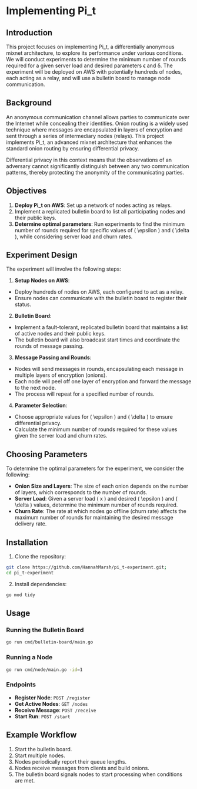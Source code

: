 Implementing Pi\_t
================

## Introduction

This project focuses on implementing Pi_t, a differentially anonymous mixnet architecture, to explore its performance under 
various conditions. We will conduct experiments to determine the minimum number of rounds required for a given server load 
and desired parameters ϵ and δ. The experiment will be deployed on AWS with potentially hundreds of nodes, each acting as 
a relay, and will use a bulletin board to manage node communication.

## Background

An anonymous communication channel allows parties to communicate over the Internet while concealing their identities. 
Onion routing is a widely used technique where messages are encapsulated in layers of encryption and sent through a series 
of intermediary nodes (relays). This project implements Pi_t, an advanced mixnet architecture that enhances the standard 
onion routing by ensuring differential privacy.

Differential privacy in this context means that the observations of an adversary cannot significantly distinguish between 
any two communication patterns, thereby protecting the anonymity of the communicating parties.

## Objectives

1. **Deploy Pi_t on AWS**: Set up a network of nodes acting as relays.
2. Implement a replicated bulletin board to list all participating nodes and their public keys.
3. **Determine optimal parameters**: Run experiments to find the minimum number of rounds required for specific values of \( \epsilon \) and \( \delta \), while considering server load and churn rates.

## Experiment Design
The experiment will involve the following steps:

1. **Setup Nodes on AWS**:
  - Deploy hundreds of nodes on AWS, each configured to act as a relay.
  - Ensure nodes can communicate with the bulletin board to register their status.

2. **Bulletin Board**:
  - Implement a fault-tolerant, replicated bulletin board that maintains a list of active nodes and their public keys.
  - The bulletin board will also broadcast start times and coordinate the rounds of message passing.

3. **Message Passing and Rounds**:
  - Nodes will send messages in rounds, encapsulating each message in multiple layers of encryption (onions).
  - Each node will peel off one layer of encryption and forward the message to the next node.
  - The process will repeat for a specified number of rounds.

4. **Parameter Selection**:
  - Choose appropriate values for \( \epsilon \) and \( \delta \) to ensure differential privacy.
  - Calculate the minimum number of rounds required for these values given the server load and churn rates.

## Choosing Parameters
To determine the optimal parameters for the experiment, we consider the following:

- **Onion Size and Layers**: The size of each onion depends on the number of layers, which corresponds to the number of rounds.
- **Server Load**: Given a server load \( x \) and desired \( \epsilon \) and \( \delta \) values, determine the minimum number of rounds required.
- **Churn Rate**: The rate at which nodes go offline (churn rate) affects the maximum number of rounds for maintaining the desired message delivery rate.


Installation
------------

1.  Clone the repository:

```bash
git clone https://github.com/HannahMarsh/pi_t-experiment.git;
cd pi_t-experiment
```

2.  Install dependencies:

```bash 
go mod tidy
```

Usage
-----

### Running the Bulletin Board

```bash
go run cmd/bulletin-board/main.go
```

### Running a Node

```bash
go run cmd/node/main.go -id=1
```

### Endpoints

*   **Register Node**: `POST /register`
*   **Get Active Nodes**: `GET /nodes`
*   **Receive Message**: `POST /receive`
*   **Start Run**: `POST /start`

Example Workflow
----------------

1.  Start the bulletin board.
2.  Start multiple nodes.
3.  Nodes periodically report their queue lengths.
4.  Nodes receive messages from clients and build onions.
5.  The bulletin board signals nodes to start processing when conditions are met.

